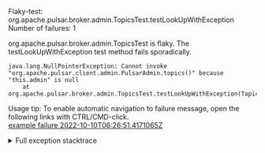         
Flaky-test: org.apache.pulsar.broker.admin.TopicsTest.testLookUpWithException
Number of failures: 1

org.apache.pulsar.broker.admin.TopicsTest is flaky. The testLookUpWithException test method fails sporadically.

```
java.lang.NullPointerException: Cannot invoke "org.apache.pulsar.client.admin.PulsarAdmin.topics()" because "this.admin" is null
	at org.apache.pulsar.broker.admin.TopicsTest.testLookUpWithException(TopicsTest.java:345)
```

Usage tip: To enable automatic navigation to failure message, open the following links with CTRL/CMD-click.  
[example failure 2022-10-10T06:26:51.4171065Z](https://github.com/apache/pulsar/actions/runs/3216792242/jobs/5259957711#step:10:855)  


<details>
<summary>Full exception stacktrace</summary>
<code><pre>
java.lang.NullPointerException: Cannot invoke "org.apache.pulsar.client.admin.PulsarAdmin.topics()" because "this.admin" is null
	at org.apache.pulsar.broker.admin.TopicsTest.testLookUpWithException(TopicsTest.java:345)
	at java.base/jdk.internal.reflect.NativeMethodAccessorImpl.invoke0(Native Method)
	at java.base/jdk.internal.reflect.NativeMethodAccessorImpl.invoke(NativeMethodAccessorImpl.java:77)
	at java.base/jdk.internal.reflect.DelegatingMethodAccessorImpl.invoke(DelegatingMethodAccessorImpl.java:43)
	at java.base/java.lang.reflect.Method.invoke(Method.java:568)
	at org.testng.internal.MethodInvocationHelper.invokeMethod(MethodInvocationHelper.java:132)
	at org.testng.internal.InvokeMethodRunnable.runOne(InvokeMethodRunnable.java:45)
	at org.testng.internal.InvokeMethodRunnable.call(InvokeMethodRunnable.java:73)
	at org.testng.internal.InvokeMethodRunnable.call(InvokeMethodRunnable.java:11)
	at java.base/java.util.concurrent.FutureTask.run(FutureTask.java:264)
	at java.base/java.util.concurrent.ThreadPoolExecutor.runWorker(ThreadPoolExecutor.java:1136)
	at java.base/java.util.concurrent.ThreadPoolExecutor$Worker.run(ThreadPoolExecutor.java:635)
	at java.base/java.lang.Thread.run(Thread.java:833)

</pre></code>
</details>

